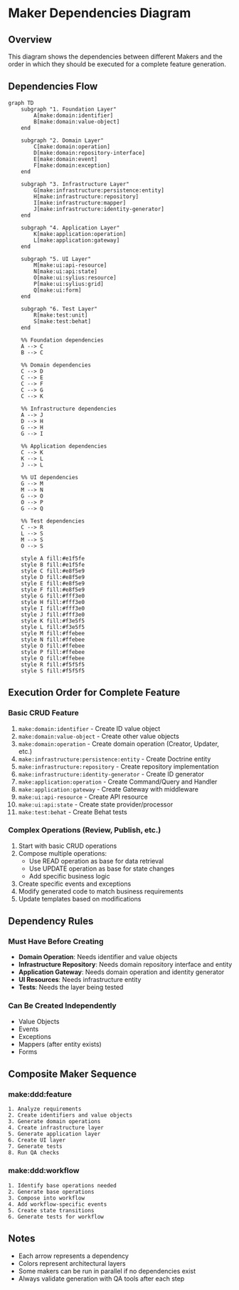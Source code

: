 # Maker Dependencies Diagram

## Overview

This diagram shows the dependencies between different Makers and the order in which they should be executed for a complete feature generation.

## Dependencies Flow

```mermaid
graph TD
    subgraph "1. Foundation Layer"
        A[make:domain:identifier]
        B[make:domain:value-object]
    end
    
    subgraph "2. Domain Layer"
        C[make:domain:operation]
        D[make:domain:repository-interface]
        E[make:domain:event]
        F[make:domain:exception]
    end
    
    subgraph "3. Infrastructure Layer"
        G[make:infrastructure:persistence:entity]
        H[make:infrastructure:repository]
        I[make:infrastructure:mapper]
        J[make:infrastructure:identity-generator]
    end
    
    subgraph "4. Application Layer"
        K[make:application:operation]
        L[make:application:gateway]
    end
    
    subgraph "5. UI Layer"
        M[make:ui:api-resource]
        N[make:ui:api:state]
        O[make:ui:sylius:resource]
        P[make:ui:sylius:grid]
        Q[make:ui:form]
    end
    
    subgraph "6. Test Layer"
        R[make:test:unit]
        S[make:test:behat]
    end
    
    %% Foundation dependencies
    A --> C
    B --> C
    
    %% Domain dependencies
    C --> D
    C --> E
    C --> F
    C --> G
    C --> K
    
    %% Infrastructure dependencies
    A --> J
    D --> H
    G --> H
    G --> I
    
    %% Application dependencies
    C --> K
    K --> L
    J --> L
    
    %% UI dependencies
    G --> M
    M --> N
    G --> O
    O --> P
    G --> Q
    
    %% Test dependencies
    C --> R
    L --> S
    M --> S
    O --> S
    
    style A fill:#e1f5fe
    style B fill:#e1f5fe
    style C fill:#e8f5e9
    style D fill:#e8f5e9
    style E fill:#e8f5e9
    style F fill:#e8f5e9
    style G fill:#fff3e0
    style H fill:#fff3e0
    style I fill:#fff3e0
    style J fill:#fff3e0
    style K fill:#f3e5f5
    style L fill:#f3e5f5
    style M fill:#ffebee
    style N fill:#ffebee
    style O fill:#ffebee
    style P fill:#ffebee
    style Q fill:#ffebee
    style R fill:#f5f5f5
    style S fill:#f5f5f5
```

## Execution Order for Complete Feature

### Basic CRUD Feature
1. `make:domain:identifier` - Create ID value object
2. `make:domain:value-object` - Create other value objects
3. `make:domain:operation` - Create domain operation (Creator, Updater, etc.)
4. `make:infrastructure:persistence:entity` - Create Doctrine entity
5. `make:infrastructure:repository` - Create repository implementation
6. `make:infrastructure:identity-generator` - Create ID generator
7. `make:application:operation` - Create Command/Query and Handler
8. `make:application:gateway` - Create Gateway with middleware
9. `make:ui:api-resource` - Create API resource
10. `make:ui:api:state` - Create state provider/processor
11. `make:test:behat` - Create Behat tests

### Complex Operations (Review, Publish, etc.)
1. Start with basic CRUD operations
2. Compose multiple operations:
   - Use READ operation as base for data retrieval
   - Use UPDATE operation as base for state changes
   - Add specific business logic
3. Create specific events and exceptions
4. Modify generated code to match business requirements
5. Update templates based on modifications

## Dependency Rules

### Must Have Before Creating
- **Domain Operation**: Needs identifier and value objects
- **Infrastructure Repository**: Needs domain repository interface and entity
- **Application Gateway**: Needs domain operation and identity generator
- **UI Resources**: Needs infrastructure entity
- **Tests**: Needs the layer being tested

### Can Be Created Independently
- Value Objects
- Events
- Exceptions
- Mappers (after entity exists)
- Forms

## Composite Maker Sequence

### make:ddd:feature
```
1. Analyze requirements
2. Create identifiers and value objects
3. Generate domain operations
4. Create infrastructure layer
5. Generate application layer
6. Create UI layer
7. Generate tests
8. Run QA checks
```

### make:ddd:workflow
```
1. Identify base operations needed
2. Generate base operations
3. Compose into workflow
4. Add workflow-specific events
5. Create state transitions
6. Generate tests for workflow
```

## Notes

- Each arrow represents a dependency
- Colors represent architectural layers
- Some makers can be run in parallel if no dependencies exist
- Always validate generation with QA tools after each step